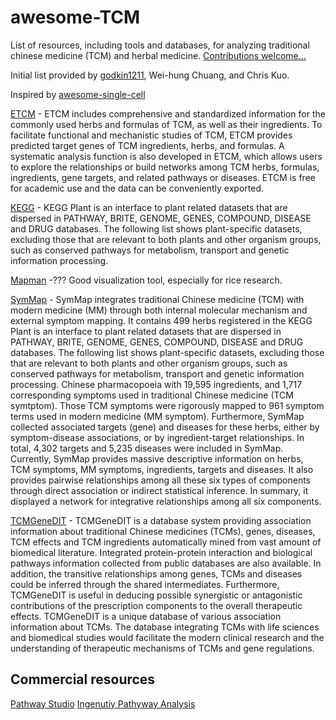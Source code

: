 # awesome-TCM

List of resources, including tools and databases, for analyzing traditional chinese medicine (TCM) and herbal medicine.  [Contributions welcome...](https://github.com/stevetsa/awesome-TCM/blob/master/CONTRIBUTE.md)

Initial list provided by [godkin1211](https://github.com/godkin1211), Wei-hung Chuang, and Chris Kuo.

Inspired by [awesome-single-cell](https://github.com/seandavi/awesome-single-cell/blob/master/README.md)

[ETCM](http://www.nrc.ac.cn:9090/ETCM/index.php/Home/Index/index.html?fbclid=IwAR0tdwi_hhEULzOoNuQO03oWl7neuztCG9SGvSpUTa71TPDiiAkNqJchDbQ) - ETCM includes comprehensive and standardized information for the commonly used herbs and formulas of TCM, as well as their ingredients. To facilitate functional and mechanistic studies of TCM, ETCM provides predicted target genes of TCM ingredients, herbs, and formulas. A systematic analysis function is also developed in ETCM, which allows users to explore the relationships or build networks among TCM herbs, formulas, ingredients, gene targets, and related pathways or diseases. ETCM is free for academic use and the data can be conveniently exported.  

[KEGG](https://www.genome.jp/kegg/genome/plant.html) - KEGG Plant is an interface to plant related datasets that are dispersed in PATHWAY, BRITE, GENOME, GENES, COMPOUND, DISEASE and DRUG databases. The following list shows plant-specific datasets, excluding those that are relevant to both plants and other organism groups, such as conserved pathways for metabolism, transport and genetic information processing.   

[Mapman](https://mapman.gabipd.org) -??? Good visualization tool, especially for rice research.  

[SymMap](http://www.symmap.org/) - SymMap integrates traditional Chinese medicine (TCM) with modern medicine (MM) through both internal molecular mechanism and external symptom mapping. It contains 499 herbs registered in the KEGG Plant is an interface to plant related datasets that are dispersed in PATHWAY, BRITE, GENOME, GENES, COMPOUND, DISEASE and DRUG databases. The following list shows plant-specific datasets, excluding those that are relevant to both plants and other organism groups, such as conserved pathways for metabolism, transport and genetic information processing. 
Chinese pharmacopoeia with 19,595 ingredients, and 1,717 corresponding symptoms used in traditional Chinese medicine (TCM symtptom). Those TCM symptoms were rigorously mapped to 961 symptom terms used in modern medicine (MM symptom). Furthermore, SymMap collected associated targets (gene) and diseases for these herbs, either by symptom-disease associations, or by ingredient-target relationships. In total, 4,302 targets and 5,235 diseases were included in SymMap.  
Currently, SymMap provides massive descriptive information on herbs, TCM symptoms, MM symptoms, ingredients, targets and diseases. It also provides pairwise relationships among all these six types of components through direct association or indirect statistical inference. In summary, it displayed a network for integrative relationships among all six components.  

[TCMGeneDIT](http://tcm.lifescience.ntu.edu.tw/) - TCMGeneDIT is a database system providing association information about traditional Chinese medicines (TCMs), genes, diseases, TCM effects and TCM ingredients automatically mined from vast amount of biomedical literature. Integrated protein-protein interaction and biological pathways information collected from public databases are also available. In addition, the transitive relationships among genes, TCMs and diseases could be inferred through the shared intermediates. Furthermore, TCMGeneDIT is useful in deducing possible synergistic or antagonistic contributions of the prescription components to the overall therapeutic effects. TCMGeneDIT is a unique database of various association information about TCMs. The database integrating TCMs with life sciences and biomedical studies would facilitate the modern clinical research and the understanding of therapeutic mechanisms of TCMs and gene regulations.  


## Commercial resources 
[Pathway Studio](https://plant.pathwaystudio.com/login/form)
[Ingenutiy Pathyway Analysis](https://analysis.ingenuity.com/)
